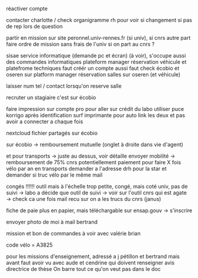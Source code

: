 réactiver compte

contacter charlotte / check organigramme rh pour voir si changement si pas de rep lors de question

partir en mission sur site peronnel.univ-rennes.fr (si univ), si cnrs autre part
faire ordre de mission sans frais de l'univ si on part au cnrs ?

sisae service informatique (demande pc et écran) (à voir), s'occupe aussi des commandes informatiques
 plateform manager réservation véhicule et platefrome techniques
 faut créér un compte aussi
faut check écobio et oseren sur platform manager
réservation salles sur oseren (et véhicule)

laisser num tel / contact lorsqu'on reserve salle


recruter un stagiaire c'est sur écobio 

faire impression sur compte pro pour aller sur crédit du labo
utiliser puce korrigo après identification surf imprimante pour auto link les deux et pas avoir a connecter a chaque fois



nextcloud fichier partagés sur écobio




sur écobio → remboursement mutuelle (onglet à droite dans vie d'agent)

et pour transports → juste au dessus, voir détaille envoyer mobilité → remboursement de 75% 
cnrs potentiellement paiement pour faire X fois vélo par an en transports
demander a l'adresse drh pour la star et demander si truc vélo par le même mail



congés !!!!!! 
outil mais à l'échelle trop petite,
congé, mais coté univ, pas de suivi → labo a décide que outil de suivi → voir sur l'outil cnrs qui est agate → check ca une fois mail recu sur on a les trucs du cnrs (janus)


fiche de paie plus en papier, mais téléchargable sur ensap.gouv → s'inscrire 

envoyer photo de moi à mail bertrand

mission et bon de commandes à voir avec valérie brian

code vélo = A3825 


pour les missions d'enseignement, adressé a j pétillon et bertrand mais avant faut avoir vu avec aude et cendrine qui doivent renseigner avis directrice de thèse
On barre tout ce qu'on veut pas dans le doc


